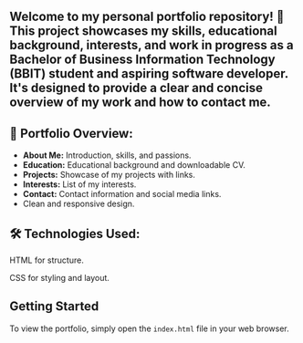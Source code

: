 ## Welcome to my personal portfolio repository! 🎉 This project showcases my skills, educational background, interests, and work in progress as a Bachelor of Business Information Technology (BBIT) student and aspiring software developer. It's designed to provide a clear and concise overview of my work and how to contact me.



## 📂 Portfolio Overview:

* **About Me:** Introduction, skills, and passions.
* **Education:** Educational background and downloadable CV.
* **Projects:** Showcase of my projects with links.
* **Interests:** List of my interests.
* **Contact:** Contact information and social media links.
* Clean and responsive design.

 ## 🛠️ Technologies Used:


HTML for structure.

CSS for styling and layout.

## Getting Started

To view the portfolio, simply open the `index.html` file in your web browser.






